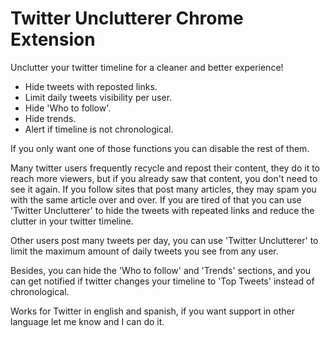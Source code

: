 <h1>Twitter Unclutterer Chrome Extension</h1>

Unclutter your twitter timeline for a cleaner and better experience!

* Hide tweets with reposted links.
* Limit daily tweets visibility per user.
* Hide 'Who to follow'.
* Hide trends.
* Alert if timeline is not chronological.

If you only want one of those functions you can disable the rest of them.

Many twitter users frequently recycle and repost their content, they do it to reach more viewers, but if you already saw that content, you don't need to see it again. If you follow sites that post many articles, they may spam you with the same article over and over. If you are tired of that you can use 'Twitter Unclutterer' to hide the tweets with repeated links and reduce the clutter in your twitter timeline. 

Other users post many tweets per day, you can use 'Twitter Unclutterer' to limit the maximum amount of daily tweets you see from any user. 

Besides, you can hide the 'Who to follow' and 'Trends' sections, and you can get notified if twitter changes your timeline to 'Top Tweets' instead of chronological. 

Works for Twitter in english and spanish, if you want support in other language let me know and I can do it.
